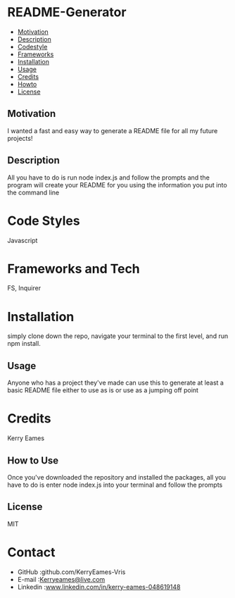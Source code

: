 # README-Generator

- [Motivation](#motivation)
- [Description](#description)
- [Codestyle](#codestyle)
- [Frameworks](#frameworks)
- [Installation](#installation)
- [Usage](#usage)
- [Credits](#credits)
- [Howto](#howto)
- [License](#license)

## Motivation

I wanted a fast and easy way to generate a README file for all my future projects!

## Description

All you have to do is run node index.js and follow the prompts and the program will create your README for you using the information you put into the command line

# Code Styles

Javascript

# Frameworks and Tech

FS, Inquirer

# Installation

simply clone down the repo, navigate your terminal to the first level, and run npm install.

## Usage

Anyone who has a project they've made can use this to generate at least a basic README file either to use as is or use as a jumping off point

# Credits

Kerry Eames

## How to Use

Once you've downloaded the repository and installed the packages, all you have to do is enter node index.js into your terminal and follow the prompts

## License

MIT

# Contact

- GitHub :github.com/KerryEames-Vris
- E-mail :Kerryeames@live.com
- Linkedin :www.linkedin.com/in/kerry-eames-048619148
